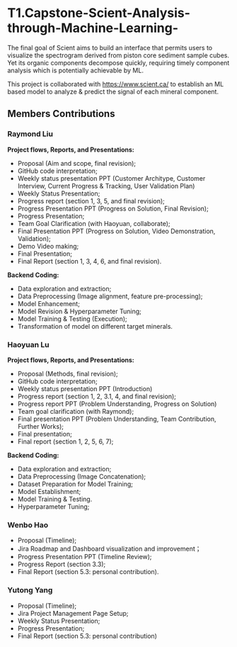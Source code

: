 # T1.Capstone-Scient-Analysis-through-Machine-Learning-
The final goal of Scient aims to build an interface that permits users to visualize the spectrogram derived from piston core sediment sample cubes. Yet its organic components decompose quickly, requiring timely component analysis which is potentially achievable by ML. 

This project is collaborated with <a href = 'https://www.scient.ca/'>https://www.scient.ca/</a> to establish an ML based model to analyze & predict the signal of each mineral component.

## Members Contributions

### Raymond Liu
<b>Project flows, Reports, and Presentations:</b>
* Proposal (Aim and scope, final revision);
* GitHub code interpretation;
* Weekly status presentation PPT (Customer Architype, Customer Interview, Current Progress & Tracking, User Validation Plan)
* Weekly Status Presentation;
* Progress report (section 1, 3, 5, and final revision);
* Progress Presentation PPT (Progress on Solution, Final Revision);
* Progress Presentation;
* Team Goal Clarification (with Haoyuan, collaborate);
* Final Presentation PPT (Progress on Solution, Video Demonstration, Validation);
* Demo Video making;
* Final Presentation; 
* Final Report (section 1, 3, 4, 6, and final revision).

<b>Backend Coding:</b>
* Data exploration and extraction;
* Data Preprocessing (Image alignment, feature pre-processing);
* Model Enhancement;
* Model Revision & Hyperparameter Tuning;
* Model Training & Testing (Execution);
* Transformation of model on different target minerals.










### Haoyuan Lu
<b>	Project flows, Reports, and Presentations:</b>
* Proposal (Methods, final revision);
* GitHub code interpretation;
* Weekly status presentation PPT (Introduction)
* Progress report (section 1, 2, 3.1, 4, and final revision);
* Progress report PPT (Problem Understanding, Progress on Solution)
* Team goal clarification (with Raymond);
* Final presentation PPT (Problem Understanding, Team Contribution, Further Works);
* Final presentation;
* Final report (section 1, 2, 5, 6, 7);

<b>Backend Coding:</b>
* Data exploration and extraction;
* Data Preprocessing (Image Concatenation);
* Dataset Preparation for Model Training;
* Model Establishment;
* Model Training & Testing.
* Hyperparameter Tuning;


### Wenbo Hao
* Proposal (Timeline);
* Jira Roadmap and Dashboard visualization and improvement；
* Progress Presentation PPT (Timeline Review);
* Progress Report (section 3.3);
* Final Report (section 5.3: personal contribution).



### Yutong Yang
* Proposal (Timeline);
* Jira Project Management Page Setup;
* Weekly Status Presentation;
* Progress Presentation;
* Final Report (section 5.3: personal contribution)


